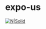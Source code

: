 # expo-us
[![N|Solid](<img src="https://github.com/Dimas785/expo-us/blob/master/detail/WhatsApp%20Image%202023-10-08%20at%2022.55.14.jpg" width="200" height="200" />)](https://nodesource.com/products/nsolid)

